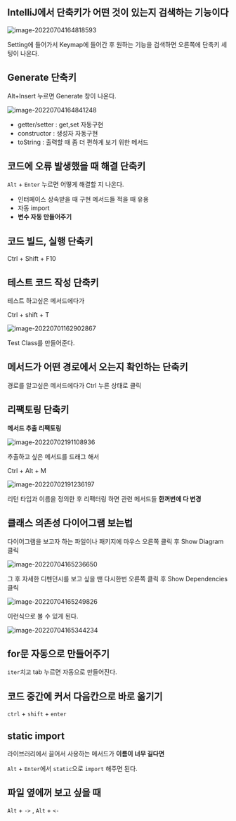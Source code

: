 ## IntelliJ에서 단축키가 어떤 것이 있는지 검색하는 기능이다

![image-20220704164818593](https://user-images.githubusercontent.com/105288887/177117212-6c8786fc-8d37-4855-a19f-dfb3e1938be1.png)

Setting에 들어가서 Keymap에 들어간 후 원하는 기능을 검색하면 오른쪽에 단축키 세팅이 나온다.

## Generate 단축키

Alt+Insert 누르면 Generate 창이 나온다.

![image-20220704164841248](https://user-images.githubusercontent.com/105288887/177117223-b4b395cb-4673-4967-ae22-a7ac3b72df0a.png)

- getter/setter : get,set 자동구현
- constructor : 생성자 자동구현
- toString : 출력할 때 좀 더 편하게 보기 위한 메서드

## 코드에 오류 발생했을 때 해결 단축키

`Alt` + `Enter` 누르면 어떻게 해결할 지 나온다.

* 인터페이스 상속받을 때 구현 메서드들 적을 때 유용
* 자동 import
* **변수 자동 만들어주기**

## 코드 빌드, 실행 단축키

Ctrl + Shift + F10

## 테스트 코드 작성 단축키

테스트 하고싶은 메서드에다가

Ctrl + shift + T

![image-20220701162902867](https://user-images.githubusercontent.com/105288887/176997091-a376d399-e184-4af9-a9f2-2c31a5d66372.png)

Test Class를 만들어준다.

## 메서드가 어떤 경로에서 오는지 확인하는 단축키

경로를 알고싶은 메서드에다가 Ctrl 누른 상태로 클릭

## 리팩토링 단축키

**메서드 추출 리팩토링**

![image-20220702191108936](https://user-images.githubusercontent.com/105288887/176997094-1bb487c6-ca31-4405-976e-ef2ae43902ae.png)

추출하고 싶은 메서드를 드래그 해서

Ctrl + Alt + M

![image-20220702191236197](https://user-images.githubusercontent.com/105288887/176997099-5e302902-e68f-4b9d-9d21-d1a69ca9b24b.png)

리턴 타입과 이름을 정의한 후 리팩터링 하면 관련 메서드들 **한꺼번에 다 변경**

## 클래스 의존성 다이어그램 보는법

다이어그램을 보고자 하는 파일이나 패키지에 마우스 오른쪽 클릭 후 Show Diagram 클릭

![image-20220704165236650](https://user-images.githubusercontent.com/105288887/177117232-a3fa95c7-a5b8-43f0-b0fa-522e04d05de0.png)

그 후 자세한 디펜던시를 보고 싶을 땐 다시한번 오른쪽 클릭 후 Show Dependencies 클릭

![image-20220704165249826](https://user-images.githubusercontent.com/105288887/177117240-62b476da-27cb-4394-aa2f-c1be0791edb6.png)

이런식으로 볼 수 있게 된다.

![image-20220704165344234](https://user-images.githubusercontent.com/105288887/177117246-cbf19cdd-44d9-4f3a-abe8-3bc95a7fceed.png)

## for문 자동으로 만들어주기

`iter`치고 tab 누르면 자동으로 만들어진다.

## 코드 중간에 커서 다음칸으로 바로 옮기기

`ctrl` + `shift` + `enter`

## static import

라이브러리에서 끌어서 사용하는 메서드가 **이름이 너무 길다면**

`Alt` + `Enter`에서 `static`으로 `import` 해주면 된다.

## 파일 옆에꺼 보고 싶을 때

`Alt` + `->` , `Alt` + `<-`
